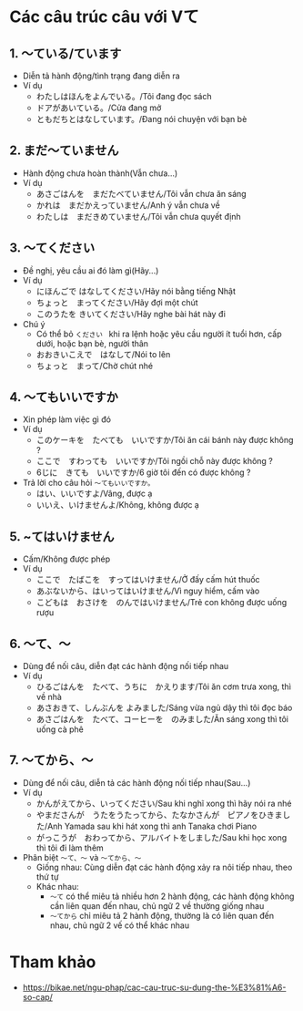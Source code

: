 # Các câu trúc câu với Vて

## 1. ～ている/ています
* Diễn tả hành động/tình trạng đang diễn ra
* Ví dụ
    * わたしはほんをよんでいる。/Tôi đang đọc sách
    * ドアがあいている。/Cửa đang mở
    * ともだちとはなしています。/Đang nói chuyện với bạn bè

## 2. まだ～ていません
* Hành động chưa hoàn thành(Vẫn chưa...)
* Ví dụ
    * あさごはんを　まだたべていません/Tôi vẫn chưa ăn sáng
    * かれは　まだかえっていません/Anh ý vẫn chưa về
    * わたしは　まだきめていません/Tôi vẫn chưa quyết định

## 3. ～てください
* Đề nghị, yêu cầu ai đó làm gì(Hãy...)
* Ví dụ
    * にほんごで  はなしてください/Hãy nói bằng tiếng Nhật
    * ちょっと　まってください/Hãy đợi một chút
    * このうたを  きいてください/Hãy nghe bài hát này đi
* Chú ý
    * Có thể bỏ `ください ` khi ra lệnh hoặc yêu cầu người ít tuổi hơn, cấp dưới, hoặc bạn bè, người thân
    * おおきいこえで　はなして/Nói to lên
    * ちょっと　まって/Chờ chút nhé

## 4. ～てもいいですか
* Xin phép làm việc gì đó
* Ví dụ
    *  このケーキを　たべても　いいですか/Tôi ăn cái bánh này được không  ?
    * ここで　すわっても　いいですか/Tôi ngồi chỗ này được không ?
    * 6じに　きても　いいですか/6 giờ tôi đến có được không ?
* Trả lời cho câu hỏi `～てもいいですか。`
    * はい、いいですよ/Vâng, được ạ
    * いいえ、いけませんよ/Không, không được ạ

## 5. ~てはいけません
* Cấm/Không được phép
* Ví dụ
    * ここで　たばこを　すってはいけません/Ở đấy cấm hút thuốc
    * あぶないから、はいってはいけません/Vì nguy hiểm, cấm vào
    * こどもは　おさけを　のんではいけません/Trẻ con không được uống rượu

## 6. ～て、～
* Dùng để nối câu, diễn đạt các hành động nối tiếp nhau
* Ví dụ
    * ひるごはんを　たべて、うちに　かえります/Tôi ăn cơm trưa xong, thì về nhà
    * あさおきて、しんぶんを よみました/Sáng vừa ngủ dậy thì tôi đọc báo
    * あさごはんを　たべて、コーヒーを　のみました/Ăn sáng xong thì tôi uống cà phê

## 7. ～てから、～
* Dùng để nối câu, diễn tả các hành động nối tiếp nhau(Sau...)
* Ví dụ
    *  かんがえてから、いってください/Sau khi nghĩ xong thì hãy nói ra nhé
    * やまださんが　うたをうたってから、たなかさんが　ピアノをひきました/Anh Yamada sau khi hát xong thì anh Tanaka chơi Piano
    * がっこうが　おわってから、アルバイトをしました/Sau khi học xong thì tôi đi làm thêm
* Phân biệt `～て、～` và `～てから、～`
    * Giống nhau: Cùng diễn đạt các hành động xảy ra nôi tiếp nhau, theo thứ tự
    * Khác nhau: 
        * `～て` có thể miêu tả nhiều hơn 2 hành động, các hành động không cần liên quan đến nhau, chủ ngữ 2 về thường giống nhau
        * `～てから` chỉ miêu tả 2 hành động, thường là có liên quan đến nhau, chủ ngữ 2 vế có thể khác nhau

# Tham khảo
* https://bikae.net/ngu-phap/cac-cau-truc-su-dung-the-%E3%81%A6-so-cap/